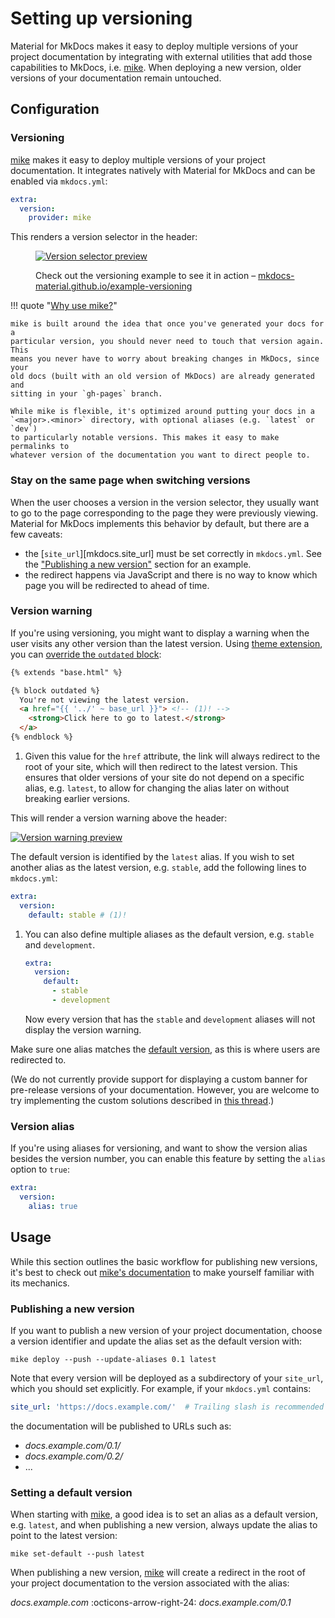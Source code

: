 # Setting up versioning

Material for MkDocs makes it easy to deploy multiple versions of your project
documentation by integrating with external utilities that add those capabilities
to MkDocs, i.e. [mike]. When deploying a new version, older versions of your
documentation remain untouched.

  [mike]: https://github.com/jimporter/mike

## Configuration

### Versioning

<!-- md:version 7.0.0 -->
<!-- md:utility [mike] -->
<!-- md:demo example-versioning -->

[mike] makes it easy to deploy multiple versions of your project documentation.
It integrates natively with Material for MkDocs and can be enabled via
`mkdocs.yml`:

``` yaml
extra:
  version:
    provider: mike
```

This renders a version selector in the header:

<figure markdown>

[![Version selector preview]][Version selector preview]

  <figcaption markdown>

Check out the versioning example to see it in action –
[mkdocs-material.github.io/example-versioning][version example]

  </figcaption>
</figure>

!!! quote "[Why use mike?]"

    mike is built around the idea that once you've generated your docs for a
    particular version, you should never need to touch that version again. This
    means you never have to worry about breaking changes in MkDocs, since your
    old docs (built with an old version of MkDocs) are already generated and
    sitting in your `gh-pages` branch.

    While mike is flexible, it's optimized around putting your docs in a
    `<major>.<minor>` directory, with optional aliases (e.g. `latest` or `dev`)
    to particularly notable versions. This makes it easy to make permalinks to
    whatever version of the documentation you want to direct people to.

  [Version selector preview]: ../assets/screenshots/versioning.png
  [version example]: https://mkdocs-material.github.io/example-versioning/
  [Why use mike?]: https://github.com/jimporter/mike#why-use-mike

### Stay on the same page when switching versions

When the user chooses a version in the version selector, they usually want to go
to the page corresponding to the page they were previously viewing. Material for
MkDocs implements this behavior by default, but there are a few caveats:

- the [`site_url`][mkdocs.site_url] must be set correctly in `mkdocs.yml`.
  See the ["Publishing a new version"](#publishing-a-new-version) section for
  an example.
- the redirect happens via JavaScript and there is no way to know which page you
  will be redirected to ahead of time.

### Version warning

<!-- md:version 8.0.0 -->
<!-- md:flag customization -->

If you're using versioning, you might want to display a warning when the user
visits any other version than the latest version. Using [theme extension],
you can [override the `outdated` block][overriding blocks]:

``` html
{% extends "base.html" %}

{% block outdated %}
  You're not viewing the latest version.
  <a href="{{ '../' ~ base_url }}"> <!-- (1)! -->
    <strong>Click here to go to latest.</strong>
  </a>
{% endblock %}
```

1.  Given this value for the `href` attribute, the link will always redirect to
    the root of your site, which will then redirect to the latest version. This
    ensures that older versions of your site do not depend on a specific alias,
    e.g. `latest`, to allow for changing the alias later on without breaking
    earlier versions.

This will render a version warning above the header:

[![Version warning preview]][Version warning preview]

The default version is identified by the `latest` alias. If you wish to set
another alias as the latest version, e.g. `stable`, add the following lines
to `mkdocs.yml`:

``` yaml
extra:
  version:
    default: stable # (1)!
```

1.  You can also define multiple aliases as the default version, e.g. `stable`
    and `development`.

    ``` yaml
    extra:
      version:
        default:
          - stable
          - development
    ```

    Now every version that has the `stable` and `development` aliases will not
    display the version warning.

Make sure one alias matches the [default version], as this is where users are
redirected to.

(We do not currently provide support for displaying a custom banner for pre-release versions of your documentation. However, you are welcome to try implementing the custom solutions described in [this thread](https://github.com/squidfunk/mkdocs-material/discussions/5803).)

  [theme extension]: ../customization.md#extending-the-theme
  [overriding blocks]: ../customization.md#overriding-blocks
  [Version warning preview]: ../assets/screenshots/version-warning.png
  [default version]: #setting-a-default-version

### Version alias

<!-- md:version 9.5.23 -->
<!-- md:default `false` -->

If you're using aliases for versioning, and want to show the version alias
besides the version number, you can enable this feature by setting the `alias`
option to `true`:

``` yaml
extra:
  version:
    alias: true
```

## Usage

While this section outlines the basic workflow for publishing new versions,
it's best to check out [mike's documentation][mike] to make yourself familiar
with its mechanics.

### Publishing a new version

If you want to publish a new version of your project documentation, choose a
version identifier and update the alias set as the default version with:

```
mike deploy --push --update-aliases 0.1 latest
```

Note that every version will be deployed as a subdirectory of your `site_url`,
which you should set explicitly. For example, if your `mkdocs.yml` contains:

``` yaml
site_url: 'https://docs.example.com/'  # Trailing slash is recommended
```

the documentation will be published to URLs such as:

- _docs.example.com/0.1/_
- _docs.example.com/0.2/_
- ...

### Setting a default version

When starting with [mike], a good idea is to set an alias as a default version,
e.g. `latest`, and when publishing a new version, always update the alias to
point to the latest version:

```
mike set-default --push latest
```

When publishing a new version, [mike] will create a redirect in the root of
your project documentation to the version associated with the alias:

_docs.example.com_ :octicons-arrow-right-24: _docs.example.com/0.1_
